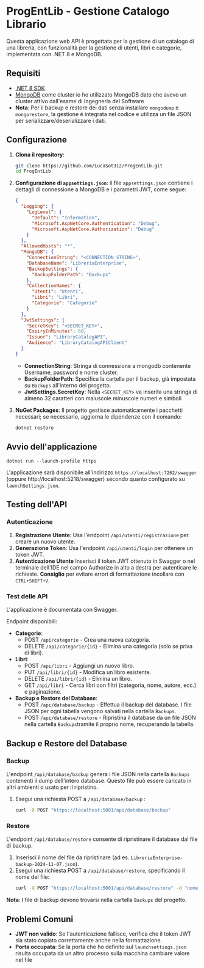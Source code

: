 ﻿
# ProgEntLib - Gestione Catalogo Librario

Questa applicazione web API è progettata per la gestione di un catalogo di una libreria, 
con funzionalità per la gestione di utenti, libri e categorie, implementata con .NET 8 e MongoDB.

## Requisiti

- [.NET 8 SDK](https://dotnet.microsoft.com/download/dotnet/8.0)
- [MongoDB](https://www.mongodb.com/try/download/community) come cluster io ho utilizzato MongoDB dato che avevo un cluster attivo dall'esame di Ingegneria del Software
- **Nota**: Per il backup e restore dei dati senza installare `mongodump` e `mongorestore`, la gestione è integrata nel codice e utilizza un file JSON per serializzare/deserializzare i dati.

## Configurazione

1. **Clona il repository**:
   ```bash
   git clone https://github.com/LucaSot312/ProgEntLib.git
   cd ProgEntLib
   ```

2. **Configurazione di `appsettings.json`**: il file `appsettings.json` contiene i dettagli di connessione a MongoDB e i parametri JWT, come segue:

   ```json
   {
     "Logging": {
       "LogLevel": {
         "Default": "Information",
         "Microsoft.AspNetCore.Authentication": "Debug",
         "Microsoft.AspNetCore.Authorization": "Debug"
       }
     },
     "AllowedHosts": "*",
     "MongoDB": {
       "ConnectionString": "<CONNECTION_STRING>",
       "DatabaseName": "LibreriaEnterprise",
       "BackupSettings": {
         "BackupFolderPath": "Backups"
       },
       "CollectionNames": {
         "Utenti": "Utenti",
         "Libri": "Libri",
         "Categorie": "Categorie"
       }
     },
     "JwtSettings": {
       "SecretKey": "<SECRET_KEY>",
       "ExpiryInMinutes": 60,
       "Issuer": "LibraryCatalogAPI",
       "Audience": "LibraryCatalogAPIClient"
     }
   }
   ```

   - **ConnectionString**: Stringa di connessione a mongodb contenente Username, password e nome cluster.
   - **BackupFolderPath**: Specifica la cartella per il backup, già impostata su `Backups` all'interno del progetto.
   - **JwtSettings.SecretKey**: Nella `<SECRET_KEY>` va inserita una stringa di almeno 32 caratteri con maiuscole minuscole numeri e simboli

3. **NuGet Packages**: Il progetto gestisce automaticamente i pacchetti necessari; se necessario, aggiorna le dipendenze con il comando:
   ```bash
   dotnet restore
   ```

## Avvio dell'applicazione

`dotnet run --launch-profile https`

L'applicazione sarà disponibile all'indirizzo `https://localhost:7262/swagger` (oppure http://localhost:5218/swagger) secondo quanto configurato su `launchSettings.json`.

## Testing dell'API

### Autenticazione

1. **Registrazione Utente**: Usa l'endpoint `/api/utenti/registrazione` per creare un nuovo utente.
2. **Generazione Token**: Usa l'endpoint `/api/utenti/login` per ottenere un token JWT. 
3. **Autenticazione Utente** Inserisci il token JWT ottenuto in Swagger o nel terminale dell'IDE nel campo Authorize in alto a destra 
     per autenticare le richieste. **Consiglio** per evitare errori di formattazione incollare con `CTRL+SHIFT+V`.

### Test delle API

L'applicazione è documentata con Swagger.

Endpoint disponibili:

- **Categorie**:
  - POST `/api/categorie` - Crea una nuova categoria.
  - DELETE `/api/categorie/{id}` - Elimina una categoria (solo se priva di libri).
- **Libri**:
  - POST `/api/libri` - Aggiungi un nuovo libro.
  - PUT `/api/libri/{id}` - Modifica un libro esistente.
  - DELETE `/api/libri/{id}` - Elimina un libro.
  - GET `/api/libri` - Cerca libri con filtri (categoria, nome, autore, ecc.) e paginazione.
- **Backup e Restore del Database**:
  - POST `/api/database/backup` - Effettua il backup del database. I file JSON per ogni tabella vengono salvati nella cartella `Backups`.
  - POST `/api/database/restore` - Ripristina il database da un file JSON nella cartella `Backups`tramite il proprio nome, recuperando la tabella.

## Backup e Restore del Database

### Backup

L'endpoint `/api/database/backup` genera i file JSON nella cartella `Backups` contenenti il dump dell'intero database. Questo file può essere caricato in altri ambienti o usato per il ripristino.

1. Esegui una richiesta POST a `/api/database/backup` :
   ```bash
   curl -X POST "https://localhost:5001/api/database/backup"
   ```

### Restore

L'endpoint `/api/database/restore` consente di ripristinare il database dal file di backup.

1. Inserisci il nome del file da ripristinare (ad es. `LibreriaEnterprise-backup-2024-11-07.json`).
2. Esegui una richiesta POST a `/api/database/restore`, specificando il nome del file:
   ```bash
   curl -X POST "https://localhost:5001/api/database/restore" -d "nomeFile=LibreriaEnterprise-backup-2024-11-07"
   ```

**Nota**: I file di backup devono trovarsi nella cartella `Backups` del progetto.

## Problemi Comuni

- **JWT non valido**: Se l'autenticazione fallisce, verifica che il token JWT sia stato copiato correttamente anche nella formattazione.
- **Porta occupata**: Se la porta che ho definito sul `launchsettings.json` risulta occupata da un altro processo sulla macchina cambiare valore nel file
